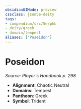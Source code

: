 ```yaml
---
obsidianUIMode: preview
cssclass: json5e-deity
tags:
- compendium/src/5e/phb
- deity/greek
- domain/tempest
aliases: ["Poseidon"]
---
```

# Poseidon
*Source: Player's Handbook p. 298* 

- **Alignment**: Chaotic Neutral
- **Domains**: Tempest
- **Pantheon**: Greek
- **Symbol**: Trident
